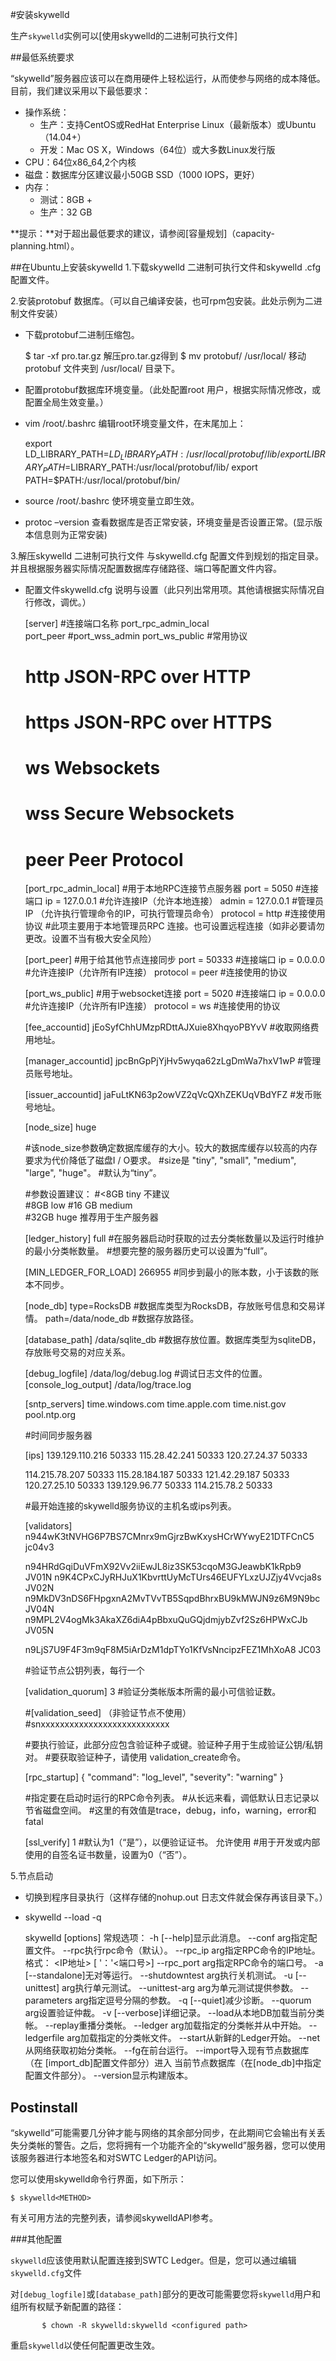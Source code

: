 #安装skywelld

生产`skywelld`实例可以[使用skywelld的二进制可执行文件]


##最低系统要求

“skywelld”服务器应该可以在商用硬件上轻松运行，从而使参与网络的成本降低。目前，我们建议采用以下最低要求：

- 操作系统：
     - 生产：支持CentOS或RedHat Enterprise Linux（最新版本）或Ubuntu（14.04+）
     - 开发：Mac OS X，Windows（64位）或大多数Linux发行版
- CPU：64位x86_64,2个内核
- 磁盘：数据库分区建议最小50GB SSD（1000 IOPS，更好）
- 内存：
     - 测试：8GB +
     - 生产：32 GB


**提示：**对于超出最低要求的建议，请参阅[容量规划]（capacity-planning.html）。


##在Ubuntu上安装skywelld
1.下载skywelld 二进制可执行文件和skywelld .cfg配置文件。

2.安装protobuf 数据库。（可以自己编译安装，也可rpm包安装。此处示例为二进制文件安装）
		
* 下载protobuf二进制压缩包。

	$ tar -xf pro.tar.gz	                解压pro.tar.gz得到 
	$ mv protobuf/ /usr/local/		   移动protobuf 文件夹到 /usr/local/ 目录下。

* 配置protobuf数据库环境变量。（此处配置root 用户，根据实际情况修改，或配置全局生效变量。）

* vim /root/.bashrc		 编辑root环境变量文件，在末尾加上：

	export  LD_LIBRARY_PATH=$LD_LIBRARY_PATH:/usr/local/protobuf/lib/
	export  LIBRARY_PATH=$LIBRARY_PATH:/usr/local/protobuf/lib/
	export PATH=$PATH:/usr/local/protobuf/bin/ 

* source /root/.bashrc	使环境变量立即生效。
* protoc –version	查看数据库是否正常安装，环境变量是否设置正常。(显示版本信息则为正常安装)

3.解压skywelld 二进制可执行文件 与skywelld.cfg 配置文件到规划的指定目录。并且根据服务器实际情况配置数据库存储路径、端口等配置文件内容。

* 配置文件skywelld.cfg 说明与设置（此只列出常用项。其他请根据实际情况自行修改，调优。）

	[server]					#连接端口名称
	port_rpc_admin_local		
	port_peer
	#port_wss_admin
	port_ws_public
	#常用协议
	#       http        JSON-RPC over HTTP
	#       https       JSON-RPC over HTTPS
	#       ws          Websockets
	#       wss         Secure Websockets
	#       peer        Peer Protocol
	
	[port_rpc_admin_local]		#用于本地RPC连接节点服务器
	port = 5050				#连接端口
	ip = 127.0.0.1				#允许连接IP（允许本地连接）
	admin = 127.0.0.1			#管理员IP	（允许执行管理命令的IP，可执行管理员命令）
	protocol = http			#连接使用协议
	#此项主要用于本地管理员RPC 连接。也可设置远程连接（如非必要请勿更改。设置不当有极大安全风险）
	
	[port_peer]			#用于给其他节点连接同步
	port = 50333			#连接端口
	ip = 0.0.0.0			#允许连接IP（允许所有IP连接）
	protocol = peer		#连接使用的协议
	
	
	[port_ws_public]		#用于websocket连接
	port = 5020			#连接端口
	ip = 0.0.0.0			#允许连接IP（允许所有IP连接）
	protocol = ws			#连接使用的协议
	
	[fee_accountid]
	jEoSyfChhUMzpRDttAJXuie8XhqyoPBYvV	#收取网络费用地址。
	
	[manager_accountid]
	jpcBnGpPjYjHv5wyqa62zLgDmWa7hxV1wP	#管理员账号地址。
	
	[issuer_accountid]
	jaFuLtKN63p2owVZ2qVcQXhZEKUqVBdYFZ	#发币账号地址。
	
	 [node_size]
	huge
	
	#该node_size参数确定数据库缓存的大小。较大的数据库缓存以较高的内存要求为代价降低了磁盘I / O要求。
	#size是 "tiny", "small", "medium", "large", "huge"。
	#默认为“tiny”。
	
	#参数设置建议：
	#<8GB	tiny			不建议			
	#8GB	low	
	#16 GB	medium	
	#32GB	huge		推荐用于生产服务器
	
	[ledger_history]
	full
	#在服务器启动时获取的过去分类帐数量以及运行时维护的最小分类帐数量。
	#想要完整的服务器历史可以设置为“full”。
	
	[MIN_LEDGER_FOR_LOAD]
	266955		#同步到最小的账本数，小于该数的账本不同步。
	
	
	[node_db]
	type=RocksDB					#数据库类型为RocksDB，存放账号信息和交易详情。
	path=/data/node_db			#数据存放路径。
	
	
	[database_path]
	/data/sqlite_db
	#数据存放位置。数据库类型为sqliteDB，存放账号交易的对应关系。
	
	[debug_logfile]
	/data/log/debug.log		#调试日志文件的位置。
	[console_log_output]
	/data/log/trace.log
	
	[sntp_servers]
	time.windows.com
	time.apple.com
	time.nist.gov
	pool.ntp.org
	
	#时间同步服务器
	
	[ips]
	139.129.110.216 50333
	115.28.42.241   50333
	120.27.24.37    50333
	
	114.215.78.207  50333
	115.28.184.187  50333
	121.42.29.187   50333
	120.27.25.10    50333
	139.129.96.77   50333
	114.215.78.2    50333
	
	#最开始连接的skywelld服务协议的主机名或ips列表。
	
	[validators]
	n944wK3tNVHG6P7BS7CMnrx9mGjrzBwKxysHCrWYwyE21DTFCnC5  jc04v3
	
	n94HRdGqiDuVFmX92Vv2iiEwJL8iz3SK53cqoM3GJeawbK1kRpb9   JV01N
	n9K4CPxCJyRHJuX1KbvrttUyMcTUrs46EUFYLxzUJZjy4Vvcja8s   JV02N
	n9MkDV3nDS6FHpgxnA2MvTVvTB5SqpdBhrxBU9kMWJN9z6M9N9bc   JV04N
	n9MPL2V4ogMk3AkaXZ6diA4pBbxuQuGQjdmjybZvf2Sz6HPWxCJb   JV05N
	
	n9LjS7U9F4F3m9qF8M5iArDzM1dpTYo1KfVsNncipzFEZ1MhXoA8   JC03
	
	
	#验证节点公钥列表，每行一个
	
	[validation_quorum]
	3
	#验证分类帐版本所需的最小可信验证数。
	
	#[validation_seed]			（非验证节点不使用）
	#snxxxxxxxxxxxxxxxxxxxxxxxxxxx
	
	#要执行验证，此部分应包含验证种子或键。验证种子用于生成验证公钥/私钥对。
	#要获取验证种子，请使用 validation_create命令。
	
	[rpc_startup]
	{ "command": "log_level", "severity": "warning" }
	
	#指定要在启动时运行的RPC命令列表。
	#从长远来看，调低默认日志记录以节省磁盘空间。
	#这里的有效值是trace，debug，info，warning，error和fatal
	
	 [ssl_verify]
	1
	#默认为1（“是”），以便验证证书。 允许使用
	#用于开发或内部使用的自签名证书数量，设置为0（“否”）。

5.节点启动

* 切换到程序目录执行（这样存储的nohup.out 日志文件就会保存再该目录下。）
*  skywelld --load -q 
	
	skywelld [options] <command> <params>
	常规选项：
	  -h [--help]显示此消息。
	  --conf arg指定配置文件。
	  --rpc执行rpc命令（默认）。
	  --rpc_ip arg指定RPC命令的IP地址。格式：
	                        <IP地址> [ '：'<端口号>]
	  --rpc_port arg指定RPC命令的端口号。
	  -a [--standalone]无对等运行。
	  --shutdowntest arg执行关机测试。
	  -u [--unittest] arg执行单元测试。
	  --unittest-arg arg为单元测试提供参数。
	  --parameters arg指定逗号分隔的参数。
	  -q [--quiet]减少诊断。
	  --quorum arg设置验证仲裁。
	  -v [--verbose]详细记录。
	  --load从本地DB加载当前分类帐。
	  --replay重播分类帐。
	  --ledger arg加载指定的分类帐并从中开始。
	  --ledgerfile arg加载指定的分类帐文件。
	  --start从新鲜的Ledger开始。
	  --net从网络获取初始分类帐。
	  --fg在前台运行。
	  --import导入现有节点数据库（在
	                        [import_db]配置文件部分）进入
	                        当前节点数据库（在[node_db]中指定
	                        配置文件部分）。
	  --version显示构建版本。



## Postinstall

“skywelld”可能需要几分钟才能与网络的其余部分同步，在此期间它会输出有关丢失分类帐的警告。之后，您将拥有一个功能齐全的“skywelld”服务器，您可以使用该服务器进行本地签名和对SWTC  Ledger的API访问。

您可以使用skywelld命令行界面，如下所示：

    $ skywelld<METHOD>

有关可用方法的完整列表，请参阅skywelldAPI参考。

###其他配置

`skywelld`应该使用默认配置连接到SWTC Ledger。但是，您可以通过编辑`skywelld.cfg`文件

对`[debug_logfile]`或`[database_path]`部分的更改可能需要您将`skywelld`用户和组所有权赋予新配置的路径：

           $ chown -R skywelld:skywelld <configured path>

重启`skywelld`以使任何配置更改生效。